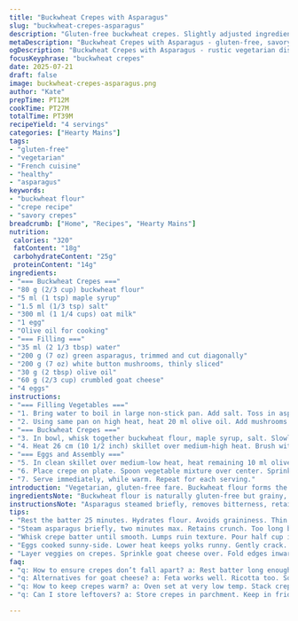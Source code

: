```yaml
---
title: "Buckwheat Crepes with Asparagus"
slug: "buckwheat-crepes-asparagus"
description: "Gluten-free buckwheat crepes. Slightly adjusted ingredient quantities with oat milk replacing water and goat cheese swapped in for cheddar. Asparagus steamed briefly then sautéed with mushrooms in olive oil instead of butter. Egg cooking time varied. Layers of folded crepes filled with vegetables, cheese, and runny eggs. Savory, textured, rustic meal. No nuts, lactose-free, vegetarian."
metaDescription: "Buckwheat Crepes with Asparagus - gluten-free, savory meal layers veggies, cheese, runny eggs. Rustic and satisfying."
ogDescription: "Buckwheat Crepes with Asparagus - rustic vegetarian dish with goat cheese, mushrooms, asparagus, and runny eggs. Perfect for a satisfying meal."
focusKeyphrase: "buckwheat crepes"
date: 2025-07-21
draft: false
image: buckwheat-crepes-asparagus.png
author: "Kate"
prepTime: PT12M
cookTime: PT27M
totalTime: PT39M
recipeYield: "4 servings"
categories: ["Hearty Mains"]
tags:
- "gluten-free"
- "vegetarian"
- "French cuisine"
- "healthy"
- "asparagus"
keywords:
- "buckwheat flour"
- "crepe recipe"
- "savory crepes"
breadcrumb: ["Home", "Recipes", "Hearty Mains"]
nutrition: 
 calories: "320"
 fatContent: "18g"
 carbohydrateContent: "25g"
 proteinContent: "14g"
ingredients:
- "=== Buckwheat Crepes ==="
- "80 g (2/3 cup) buckwheat flour"
- "5 ml (1 tsp) maple syrup"
- "1.5 ml (1/3 tsp) salt"
- "300 ml (1 1/4 cups) oat milk"
- "1 egg"
- "Olive oil for cooking"
- "=== Filling ==="
- "35 ml (2 1/3 tbsp) water"
- "200 g (7 oz) green asparagus, trimmed and cut diagonally"
- "200 g (7 oz) white button mushrooms, thinly sliced"
- "30 g (2 tbsp) olive oil"
- "60 g (2/3 cup) crumbled goat cheese"
- "4 eggs"
instructions:
- "=== Filling Vegetables ==="
- "1. Bring water to boil in large non-stick pan. Add salt. Toss in asparagus. Steam 2 minutes or until just tender but still crisp. Remove asparagus. Set aside."
- "2. Using same pan on high heat, heat 20 ml olive oil. Add mushrooms. Cook until browned, about 5 minutes. Season with salt and pepper. Mix mushrooms and asparagus. Keep warm."
- "=== Buckwheat Crepes ==="
- "3. In bowl, whisk together buckwheat flour, maple syrup, salt. Slowly pour in oat milk and egg. Whisk until smooth, no lumps. Rest batter 25 minutes at room temp."
- "4. Heat 26 cm (10 1/2 inch) skillet over medium-high heat. Brush with olive oil. Pour 125 ml (1/2 cup) batter in center, swirling pan to spread thin. Bubbles appear. Edge lifts easily. Flip crepe. Cook other side 25 seconds more. Remove. Keep warm in oven at 90°C (195°F). Repeat with remaining batter."
- "=== Eggs and Assembly ==="
- "5. In clean skillet over medium-low heat, heat remaining 10 ml olive oil. Crack eggs gently. Cook sunny-side for 3—4 minutes, whites set but yolks runny. Salt and pepper eggs."
- "6. Place crepe on plate. Spoon vegetable mixture over center. Sprinkle goat cheese. Top with one egg. Fold crepe edges inward if desired. Garnish with extra cheese."
- "7. Serve immediately, while warm. Repeat for each serving."
introduction: "Vegetarian, gluten-free fare. Buckwheat flour forms the base, lending earthiness. Water swapped for creamy oat milk. Maple syrup sneaks sweetness. Goat cheese instead of cheddar. Tangy. Mushrooms and asparagus, cooked separately. Asparagus steamed just right. Mushrooms caramelized, browned. Eggs cooked sunny-side up; yolks runny. Olive oil replaces butter. Crepes made thin, quick swirl. Rested batter ensures texture. Fold crepes like pockets; do or don’t. Fold edges or leave flat. Cheese melts atop vegetables; soft, crumbled. Timing tweaked slightly; eggs cook longer. Warm plates ready to receive. Rustic. Simple. Satisfying. Bright green asparagus. Earth tones from mushrooms. Eggs glossy, shiny. A meal without fuss or nuts or lactose. Just vegetables, eggs, crepes."
ingredientsNote: "Buckwheat flour is naturally gluten-free but grainy, so batter needs time to settle. Oat milk adds subtle creaminess without dairy. Maple syrup replaces sugar, adds light flavour complexity. Salt balances sweetness. Olive oil used instead of butter offers smokier aroma and avoids lactose. Asparagus cut diagonally cooks faster, looks nicer. Mushrooms should be fresh, cleaned, sliced thin for quick cook and even browning. Crumbled goat cheese soft, tangy, melts differently than cheddar. Eggs cooked low and slow to keep yolks runny, whites fully set. Water for steaming ensures gentle cook of asparagus. Small quantity keeps veggies crisp and fresh."
instructionsNote: "Asparagus steamed briefly, removes bitterness, retains crunch, short precise timing. Mushroom pan-frying requires high heat to brown—don't crowd pan or they steam. Batter whisked and rested to hydrate flour, avoid graininess, get tender crepes. Heat pan well; olive oil prevents sticking without heavy butter flavor. Cook crepes quickly, flip when edges lift and bubbles appear. Oven warming keeps crepes supple. Eggs cracked gently to avoid breaking yolks, cooked on low for runny center. Assembly involves layering veggies, cheese, and egg neatly on crepe. Folding edges optional but neat. Serve immediately for best texture and temperature."
tips:
- "Rest the batter 25 minutes. Hydrates flour. Avoids graininess. Thin crepes easier to flip. Heat pan right. Olive oil prevents sticking. Medium-high heat crucial."
- "Steam asparagus briefly, two minutes max. Retains crunch. Too long brings bitterness. Use high heat for mushrooms. Brown them well. Don’t overcrowd the pan."
- "Whisk crepe batter until smooth. Lumps ruin texture. Pour half cup into pan center. Swirl to spread thin. Watch for bubbles. Flip when edges lift."
- "Eggs cooked sunny-side. Lower heat keeps yolks runny. Gently crack. Whites must set. Use a clean skillet, easy on the oil. Add salt, pepper."
- "Layer veggies on crepes. Sprinkle goat cheese over. Fold edges inward if preferred. Eggs go on top. Garnish with extra cheese. Serve while warm."
faq:
- "q: How to ensure crepes don’t fall apart? a: Rest batter long enough. Use enough oil in the pan. Flip at right time. Bubbles rise, edges lift."
- "q: Alternatives for goat cheese? a: Feta works well. Ricotta too. Soft cheeses melt nicely. Or skip cheese for dairy-free. Add more veggies instead."
- "q: How to keep crepes warm? a: Oven set at very low temp. Stack crepes on a plate. Cover with foil. Prevent drying out. Simple solution."
- "q: Can I store leftovers? a: Store crepes in parchment. Keep in fridge. Reheat gently on skillet. Add fillings fresh. Keep flavors intact. No sogginess."

---
```


